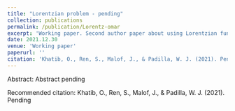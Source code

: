 ```yaml
---
title: "Lorentzian problem - pending" 
collection: publications
permalink: /publication/Lorentz-omar
excerpt: 'Working paper. Second author paper about using Lorentzian function as physics to inject into the black-box to make more efficient use of data and better generalization'
date: 2021.12.30
venue: 'Working paper'
paperurl: ''
citation: 'Khatib, O., Ren, S., Malof, J., & Padilla, W. J. (2021). Pending.'
---
```

Abstract: Abstract pending


Recommended citation: Khatib, O., Ren, S., Malof, J., & Padilla, W. J. (2021). Pending
